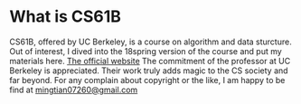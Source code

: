 # What is CS61B
CS61B, offered by UC Berkeley, is a course on algorithm and data sturcture. Out of interest, I dived into the 18spring version of the course and put my materials here.
[The official website](https://sp18.datastructur.es/)
The commitment of the professor at UC Berkeley is appreciated. Their work truly adds magic to the CS society and far beyond.
For any complain about copyright or the like, I am happy to be find at mingtian07260@gmail.com
